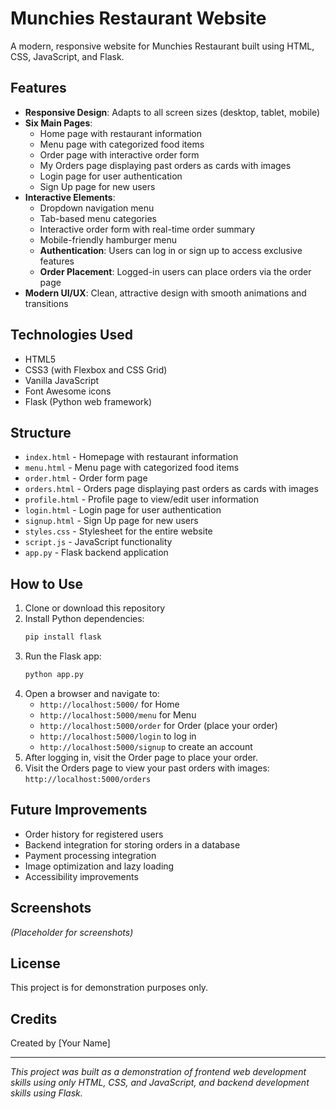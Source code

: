 # Munchies Restaurant Website

A modern, responsive website for Munchies Restaurant built using HTML, CSS, JavaScript, and Flask.

## Features

- **Responsive Design**: Adapts to all screen sizes (desktop, tablet, mobile)
- **Six Main Pages**:
  - Home page with restaurant information
  - Menu page with categorized food items
  - Order page with interactive order form
  - My Orders page displaying past orders as cards with images
  - Login page for user authentication
  - Sign Up page for new users
- **Interactive Elements**:
  - Dropdown navigation menu
  - Tab-based menu categories
  - Interactive order form with real-time order summary
  - Mobile-friendly hamburger menu
  - **Authentication**: Users can log in or sign up to access exclusive features
  - **Order Placement**: Logged-in users can place orders via the order page
- **Modern UI/UX**: Clean, attractive design with smooth animations and transitions

## Technologies Used

- HTML5
- CSS3 (with Flexbox and CSS Grid)
- Vanilla JavaScript
- Font Awesome icons
- Flask (Python web framework)

## Structure

- `index.html` - Homepage with restaurant information
- `menu.html` - Menu page with categorized food items
- `order.html` - Order form page
- `orders.html` - Orders page displaying past orders as cards with images
- `profile.html` - Profile page to view/edit user information
- `login.html` - Login page for user authentication
- `signup.html` - Sign Up page for new users
- `styles.css` - Stylesheet for the entire website
- `script.js` - JavaScript functionality
- `app.py` - Flask backend application

## How to Use

1. Clone or download this repository
2. Install Python dependencies:
   ```bash
   pip install flask
   ```
3. Run the Flask app:
   ```bash
   python app.py
   ```
4. Open a browser and navigate to:
   - `http://localhost:5000/` for Home
   - `http://localhost:5000/menu` for Menu
   - `http://localhost:5000/order` for Order (place your order)
   - `http://localhost:5000/login` to log in
   - `http://localhost:5000/signup` to create an account
5. After logging in, visit the Order page to place your order.
6. Visit the Orders page to view your past orders with images: `http://localhost:5000/orders`

## Future Improvements

- Order history for registered users
- Backend integration for storing orders in a database
- Payment processing integration
- Image optimization and lazy loading
- Accessibility improvements

## Screenshots

*(Placeholder for screenshots)*

## License

This project is for demonstration purposes only.

## Credits

Created by [Your Name]

---

*This project was built as a demonstration of frontend web development skills using only HTML, CSS, and JavaScript, and backend development skills using Flask.* 